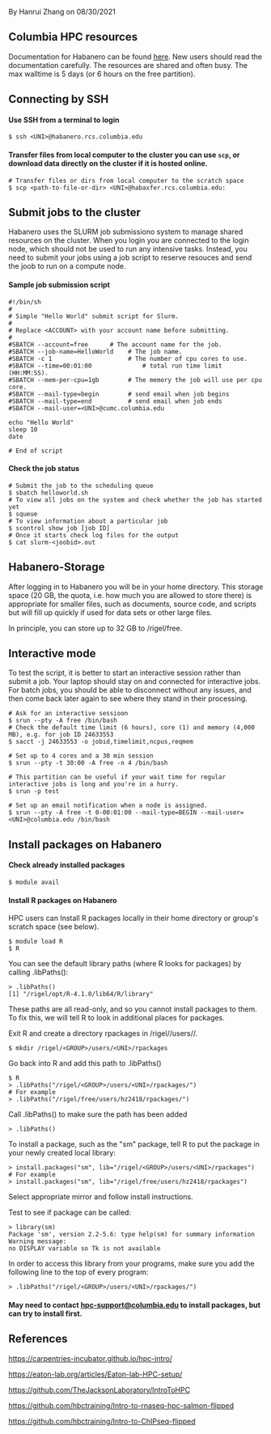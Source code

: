 By Hanrui Zhang on 08/30/2021


## Columbia HPC resources

Documentation for Habanero can be found [here](https://confluence.columbia.edu/confluence/display/rcs/Habanero+HPC+Cluster+User+Documentation). New users should read the documentation carefully. The resources are shared and often busy. The max walltime is 5 days (or 6 hours on the free partition).

## Connecting by SSH
#### Use SSH from a terminal to login
```
$ ssh <UNI>@habanero.rcs.columbia.edu
```

#### Transfer files from local computer to the cluster you can use `scp`, or download data directly on the cluster if it is hosted online.
```
# Transfer files or dirs from local computer to the scratch space
$ scp <path-to-file-or-dir> <UNI>@habaxfer.rcs.columbia.edu:
```

## Submit jobs to the cluster
Habanero uses the SLURM job submissiono system to manage shared resources on the cluster. When you login you are connected to the login node, which should not be used to run any intensive tasks. Instead, you need to submit your jobs using a job script to reserve resouces and send the joob to run on a compute node.

#### Sample job submission script
```
#!/bin/sh
#
# Simple "Hello World" submit script for Slurm.
#
# Replace <ACCOUNT> with your account name before submitting.
#
#SBATCH --account=free      # The account name for the job.
#SBATCH --job-name=HelloWorld    # The job name.
#SBATCH -c 1                     # The number of cpu cores to use.
#SBATCH --time=00:01:00              # total run time limit (HH:MM:SS).
#SBATCH --mem-per-cpu=1gb        # The memory the job will use per cpu core.
#SBATCH --mail-type=begin        # send email when job begins
#SBATCH --mail-type=end          # send email when job ends
#SBATCH --mail-user=<UNI>@cumc.columbia.edu

echo "Hello World"
sleep 10
date

# End of script
```

#### Check the job status
```
# Submit the job to the scheduling queue
$ sbatch helloworld.sh
# To view all jobs on the system and check whether the job has started yet
$ squeue 
# To view information about a particular job
$ scontrol show job [job ID]
# Once it starts check log files for the output
$ cat slurm-<joobid>.out
```
## Habanero-Storage
After logging in to Habanero you will be in your home directory. This storage space (20 GB, the quota, i.e. how much you are allowed to store there) is appropriate for smaller files, such as documents, source code, and scripts but will fill up quickly if used for data sets or other large files.

In principle, you can store up to 32 GB to /rigel/free.



## Interactive mode
To test the script, it is better to start an interactive session rather than submit a job. Your laptop should stay on and connected for interactive jobs. For batch jobs, you should be able to disconnect without any issues, and then come back later again to see where they stand in their processing.
 
```
# Ask for an interactive sessioon
$ srun --pty -A free /bin/bash
# Check the default time limit (6 hours), core (1) and memory (4,000 MB), e.g. for job ID 24633553
$ sacct -j 24633553 -o jobid,timelimit,ncpus,reqmem

# Set up to 4 cores and a 30 min session
$ srun --pty -t 30:00 -A free -n 4 /bin/bash 

# This partition can be useful if your wait time for regular interactive jobs is long and you're in a hurry.
$ srun -p test

# Set up an email notification when a node is assigned.
$ srun --pty -A free -t 0-00:01:00 --mail-type=BEGIN --mail-user=<UNI>@columbia.edu /bin/bash

```
## Install packages on Habanero
#### Check already installed packages
```
$ module avail
```
#### Install R packages on Habanero
HPC users can Install R packages locally in their home directory or group's scratch space (see below).   

```
$ module load R
$ R
```
You can see the default library paths (where R looks for packages) by calling .libPaths():    

```
> .libPaths()
[1] "/rigel/opt/R-4.1.0/lib64/R/library"
```
These paths are all read-only, and so you cannot install packages to them. To fix this, we will tell R to look in additional places for packages.

Exit R and create a directory rpackages in /rigel/<GROUP>/users/<UNI>/.
```
$ mkdir /rigel/<GROUP>/users/<UNI>/rpackages
```

Go back into R and add this path to .libPaths()  
     
```
$ R
> .libPaths("/rigel/<GROUP>/users/<UNI>/rpackages/")
# For example  
> .libPaths("/rigel/free/users/hz2418/rpackages/")
```

Call .libPaths() to make sure the path has been added    

```
> .libPaths()
```

To install a package, such as the "sm" package, tell R to put the package in your newly created local library:    

```
> install.packages("sm", lib="/rigel/<GROUP>/users/<UNI>/rpackages")
# For example
> install.packages("sm", lib="/rigel/free/users/hz2418/rpackages")
```

Select appropriate mirror and follow install instructions.   

Test to see if package can be called:     
 
```
> library(sm)
Package 'sm', version 2.2-5.6: type help(sm) for summary information
Warning message:
no DISPLAY variable so Tk is not available
```

In order to access this library from your programs, make sure you add the following line to the top of every program:   
    
```
> .libPaths("/rigel/<GROUP>/users/<UNI>/rpackages/")

```




#### May need to contact hpc-support@columbia.edu to install packages, but can try to install first.


 

## References
https://carpentries-incubator.github.io/hpc-intro/    
 
https://eaton-lab.org/articles/Eaton-lab-HPC-setup/     

https://github.com/TheJacksonLaboratory/IntroToHPC     
 
https://github.com/hbctraining/Intro-to-rnaseq-hpc-salmon-flipped        
 
https://github.com/hbctraining/Intro-to-ChIPseq-flipped   

 
